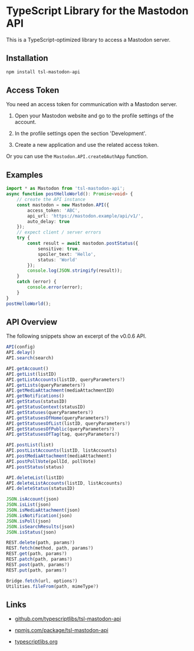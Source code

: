 TypeScript Library for the Mastodon API
=======================================

This is a TypeScript-optimized library to access a Mastodon server.



Installation
------------

```sh
npm install tsl-mastodon-api
```



Access Token
------------

You need an access token for communication with a Mastodon server.

1. Open your Mastodon website and go to the profile settings of the account.

2. In the profile settings open the section 'Development'.

3. Create a new application and use the related access token.

Or you can use the `Mastodon.API.createOAuthApp` function.



Examples
--------

```ts
import * as Mastodon from 'tsl-mastodon-api';
async function postHelloWorld(): Promise<void> {
    // create the API instance
    const mastodon = new Mastodon.API({
        access_token: 'ABC',
        api_url: 'https://mastodon.example/api/v1/',
        auto_delay: true
    });
    // expect client / server errors
    try {
        const result = await mastodon.postStatus({
            sensitive: true,
            spoiler_text: 'Hello',
            status: 'World'
        });
        console.log(JSON.stringify(result));
    }
    catch (error) {
        console.error(error);
    }
}
postHelloWorld();
```



API Overview
------------

The following snippets show an excerpt of the v0.0.6 API.

```TypeScript
API(config)
API.delay()
API.search(search)

API.getAccount()
API.getList(listID)
API.getListAccounts(listID, queryParameters?)
API.getLists(queryParameters?)
API.getMediaAttachment(mediaAttachmentID)
API.getNotifications()
API.getStatus(statusID)
API.getStatusContext(statusID)
API.getStatuses(queryParameters?)
API.getStatusesOfHome(queryParameters?)
API.getStatusesOfList(listID, queryParameters?)
API.getStatusesOfPublic(queryParameters?)
API.getStatusesOfTag(tag, queryParameters?)

API.postList(list)
API.postListAccounts(listID, listAccounts)
API.postMediaAttachment(mediaAttachment)
API.postPollVote(pollId, pollVote)
API.postStatus(status)

API.deleteList(listID)
API.deleteListAccounts(listID, listAccounts)
API.deleteStatus(statusID)
```

```TypeScript
JSON.isAccount(json)
JSON.isList(json)
JSON.isMediaAttachment(json)
JSON.isNotification(json)
JSON.isPoll(json)
JSON.isSearchResults(json)
JSON.isStatus(json)
```

```TypeScript
REST.delete(path, params?)
REST.fetch(method, path, params?)
REST.get(path, params?)
REST.patch(path, params?)
REST.post(path, params?)
REST.put(path, params?)
```

```TypeScript
Bridge.fetch(url, options?)
Utilities.fileFrom(path, mimeType?)
```



Links
-----

* [github.com/typescriptlibs/tsl-mastodon-api](https://github.com/typescriptlibs/tsl-mastodon-api/releases)

* [npmjs.com/package/tsl-mastodon-api](https://www.npmjs.com/package/tsl-mastodon-api)

* [typescriptlibs.org](https://typescriptlibs.org/)
